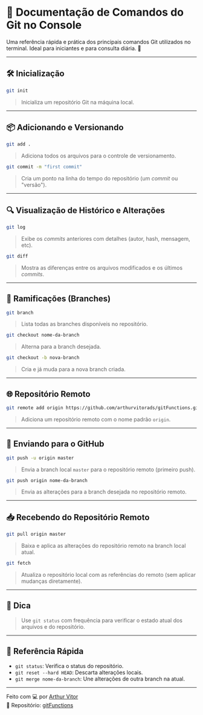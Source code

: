 # 📘 Documentação de Comandos do Git no Console

Uma referência rápida e prática dos principais comandos Git utilizados no terminal. Ideal para iniciantes e para consulta diária. 🚀

---

## 🛠️ Inicialização

```bash
git init
```
> Inicializa um repositório Git na máquina local.

---

## 📦 Adicionando e Versionando

```bash
git add .
```
> Adiciona todos os arquivos para o controle de versionamento.

```bash
git commit -m "first commit"
```
> Cria um ponto na linha do tempo do repositório (um *commit* ou "versão").

---

## 🔍 Visualização de Histórico e Alterações

```bash
git log
```
> Exibe os *commits* anteriores com detalhes (autor, hash, mensagem, etc).

```bash
git diff
```
> Mostra as diferenças entre os arquivos modificados e os últimos *commits*.

---

## 🌿 Ramificações (Branches)

```bash
git branch
```
> Lista todas as branches disponíveis no repositório.

```bash
git checkout nome-da-branch
```
> Alterna para a branch desejada.

```bash
git checkout -b nova-branch
```
> Cria e já muda para a nova branch criada.

---

## 🌐 Repositório Remoto

```bash
git remote add origin https://github.com/arthurvitorads/gitFunctions.git
```
> Adiciona um repositório remoto com o nome padrão `origin`.

---

## 🚀 Enviando para o GitHub

```bash
git push -u origin master
```
> Envia a branch local `master` para o repositório remoto (primeiro push).

```bash
git push origin nome-da-branch
```
> Envia as alterações para a branch desejada no repositório remoto.

---

## 📥 Recebendo do Repositório Remoto

```bash
git pull origin master
```
> Baixa e aplica as alterações do repositório remoto na branch local atual.

```bash
git fetch
```
> Atualiza o repositório local com as referências do remoto (sem aplicar mudanças diretamente).

---

## 🧠 Dica

> Use `git status` com frequência para verificar o estado atual dos arquivos e do repositório.

---

## 📎 Referência Rápida

- `git status`: Verifica o status do repositório.
- `git reset --hard HEAD`: Descarta alterações locais.
- `git merge nome-da-branch`: Une alterações de outra branch na atual.

---

Feito com 💻 por [Arthur Vitor](https://github.com/arthurvitorads)  
📂 Repositório: [gitFunctions](https://github.com/arthurvitorads/gitFunctions)
